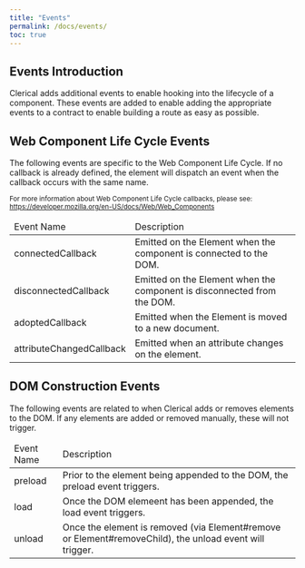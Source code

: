 ```yaml
---
title: "Events"
permalink: /docs/events/
toc: true
---
```


## Events Introduction
Clerical adds additional events to enable hooking into the lifecycle of a component. These events are added to enable adding the appropriate events to a contract to enable building a route as easy as possible.

## Web Component Life Cycle Events
The following events are specific to the Web Component Life Cycle. If no callback is already defined, the element will dispatch an event when the callback occurs with the same name.

<small>For more information about Web Component Life Cycle callbacks, please see: <a href="https://developer.mozilla.org/en-US/docs/Web/Web_Components">https://developer.mozilla.org/en-US/docs/Web/Web_Components</a></small>

<table>
  <thead>
    <tr>
      <td>Event Name</td>
      <td>Description</td>
    </tr>
  </thead>
  <tbody>
    <tr>
      <td>connectedCallback</td>
      <td>Emitted on the Element when the component is connected to the DOM.</td>
    </tr>
    <tr>
      <td>disconnectedCallback</td>
      <td>Emitted on the Element when the component is disconnected from the DOM.</td>
    </tr>
    <tr>
      <td>adoptedCallback</td>
      <td>Emitted when the Element is moved to a new document.</td>
    </tr>
    <tr>
      <td>attributeChangedCallback</td>
      <td>Emitted when an attribute changes on the element.</td>
    </tr>
  </tbody>
</table>

## DOM Construction Events
The following events are related to when Clerical adds or removes elements to the DOM. If any elements are added or removed manually, these will not trigger.

<table>
  <thead>
    <tr>
      <td>Event Name</td>
      <td>Description</td>
    </tr>
  </thead>
  <tbody>
    <tr>
      <td>preload</td>
      <td>Prior to the element being appended to the DOM, the preload event triggers.</td>
    </tr>
    <tr>
      <td>load</td>
      <td>Once the DOM elemeent has been appended, the load event triggers.</td>
    </tr>
    <tr>
      <td>unload</td>
      <td>Once the element is removed (via Element#remove or Element#removeChild), the unload event will trigger.</td>
    </tr>
  </tbody>
</table>